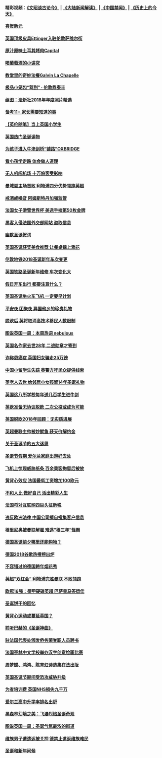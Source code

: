 #### 精彩视频：[《文昭谈古论今》](https://github.com/gfw-breaker/wenzhao/blob/master/README.md?t=12290331) | [《大陆新闻解读》](https://github.com/gfw-breaker/ntdtv-comedy/blob/master/README.md?t=12290331) | [《中国禁闻》](https://github.com/gfw-breaker/ntdtv-news/blob/master/README.md?t=12290331) | [《历史上的今天》](https://github.com/gfw-breaker/today-in-history/blob/master/README.md?t=12290331) 

#### [喜贺新元](../pages/nsc974/n10936605.md?t=12290331) 

#### [英国顶级皮具Ettinger入驻伦敦萨维尔街](../pages/nsc974/n10936595.md?t=12290331) 

#### [原汁原味土耳其烤肉Capital](../pages/nsc974/n10936573.md?t=12290331) 

#### [喝葡萄酒的小讲究](../pages/nsc974/n10936535.md?t=12290331) 

#### [教堂里的奇妙法餐Galvin La Chapelle](../pages/nsc974/n10935913.md?t=12290331) 

#### [极品小笼包“驾到” · 伦敦鼎泰丰](../pages/nsc974/n10935791.md?t=12290331) 

#### [组图：法新社2018年年度照片精选](../pages/nsc974/n10935213.md?t=12290331) 

#### [备考11+ 家长需要知道的事](../pages/nsc974/n10934312.md?t=12290331) 

#### [【英伦随笔】当上英国小学生](../pages/nsc974/n10934305.md?t=12290331) 

#### [英国热门圣诞读物](../pages/nsc974/n10934285.md?t=12290331) 

#### [为孩子进入牛津剑桥“铺路”OXBRIDGE](../pages/nsc974/n10934233.md?t=12290331) 

#### [看小孩学走路 体会做人道理](../pages/nsc974/n10934169.md?t=12290331) 

#### [无人机闯机场  十万旅客受影响](../pages/nsc974/n10934028.md?t=12290331) 

#### [曼城尝主场首败 利物浦四分优势领跑英超](../pages/nsc974/n10932818.md?t=12290331) 

#### [戒酒戒噪音 阿姆斯特丹加强监管](../pages/nsc974/n10928070.md?t=12290331) 

#### [法国女子滑雪世界杯 美选手摘第50枚金牌](../pages/nsc974/n10927351.md?t=12290331) 

#### [黑客入侵法国外交部网站 盗取信息](../pages/nsc974/n10927269.md?t=12290331) 

#### [幽默圣诞贺词](../pages/nsc974/n10926672.md?t=12290331) 

#### [英国圣诞获奖美食推荐 让餐桌锦上添花](../pages/nsc974/n10926641.md?t=12290331) 

#### [伦敦地铁2018圣诞新年车次变更](../pages/nsc974/n10926629.md?t=12290331) 

#### [英国铁路圣诞新年维修 车次变化大](../pages/nsc974/n10926618.md?t=12290331) 

#### [假日开车出行 都要注意什么？](../pages/nsc974/n10926610.md?t=12290331) 

#### [英国圣诞坐火车飞机 一定要早计划](../pages/nsc974/n10926599.md?t=12290331) 

#### [平安夜 团聚夜 异国他乡的珍贵礼物](../pages/nsc974/n10925634.md?t=12290331) 

#### [脱欧后 英将取消高技术移民人数限制](../pages/nsc974/n10924981.md?t=12290331) 

#### [图说英国一周：本周热词 nebulous](../pages/nsc974/n10925020.md?t=12290331) 

#### [英国名作家去世28年 二战勋章才寄到](../pages/nsc974/n10925014.md?t=12290331) 

#### [诈称患癌症 英国妇女骗走25万镑](../pages/nsc974/n10925008.md?t=12290331) 

#### [中国小留学生失踪  英警方吁民众提供线索](../pages/nsc974/n10925001.md?t=12290331) 

#### [英老人去世 给邻居小女孩留14年圣诞礼物](../pages/nsc974/n10924997.md?t=12290331) 

#### [英国这八所学校每年送几百学生进牛剑](../pages/nsc974/n10924990.md?t=12290331) 

#### [英欧准备无协议脱欧 二次公投或成为可能](../pages/nsc974/n10923373.md?t=12290331) 

#### [英国脱欧2018年回顾：无实质进展](../pages/nsc974/n10923355.md?t=12290331) 

#### [英超曼联主帅被炒鱿鱼 获天价解约金](../pages/nsc974/n10922656.md?t=12290331) 

#### [关于圣诞节的五大迷思](../pages/nsc974/n10919864.md?t=12290331) 

#### [圣诞节假期 爱尔兰家庭出游好去处](../pages/nsc974/n10919966.md?t=12290331) 

#### [飞机上惊现威胁纸条 百余乘客拘留后被放](../pages/nsc974/n10920081.md?t=12290331) 

#### [黄背心效应 法国最低工资增加100欧元](../pages/nsc974/n10919737.md?t=12290331) 

#### [不和人比 做好自己 活出精彩人生](../pages/nsc974/n10920053.md?t=12290331) 

#### [法国将对互联网四巨头征新税](../pages/nsc974/n10919837.md?t=12290331) 

#### [违反欧洲法律 中国公司擅自搜集客户信息](../pages/nsc974/n10918199.md?t=12290331) 

#### [穆里尼奥被曼联解雇 难逃“穆三年”怪圈](../pages/nsc974/n10919101.md?t=12290331) 

#### [德国圣诞前夕哪里还能购物？](../pages/nsc974/n10918186.md?t=12290331) 

#### [德国2018谷歌热搜榜出炉](../pages/nsc974/n10918077.md?t=12290331) 

#### [不容错过的德国跨年烟花秀](../pages/nsc974/n10917989.md?t=12290331) 

#### [英超“双红会” 利物浦完胜曼联 不败领跑](../pages/nsc974/n10917557.md?t=12290331) 

#### [欧冠16强：德甲硬碰英超 巴萨皇马签运佳](../pages/nsc974/n10917207.md?t=12290331) 

#### [圣诞饼干的回忆](../pages/nsc974/n10916160.md?t=12290331) 

#### [黄背心运动或蔓延英国？](../pages/nsc974/n10915769.md?t=12290331) 

#### [聆听巴赫的《圣诞神曲》](../pages/nsc974/n10910868.md?t=12290331) 

#### [驻法国代表处颁发侨务荣誉职人员聘书](../pages/nsc974/n10912829.md?t=12290331) 

#### [法国亭林中文学校举办汉字创意绘画比赛](../pages/nsc974/n10912809.md?t=12290331) 

#### [周梦蝶、鸿鸿、陈育虹诗选集在法出版](../pages/nsc974/n10912778.md?t=12290331) 

#### [英国圣诞节期间受恐攻威胁升级](../pages/nsc974/n10911486.md?t=12290331) 

#### [为省培训费  英国NHS损失九千万](../pages/nsc974/n10911478.md?t=12290331) 

#### [爱尔兰高中升学率排名出炉](../pages/nsc974/n10910761.md?t=12290331) 

#### [黑森林幻境之美：飞瀑烈焰圣诞奇观](../pages/nsc974/n10909442.md?t=12290331) 

#### [图说英国一周：圣诞气氛最浓的街道](../pages/nsc974/n10909173.md?t=12290331) 

#### [维族男子遭遣返被关押 德禁止遣返维族难民](../pages/nsc974/n10908943.md?t=12290331) 

#### [圣诞和新年问候](../pages/nsc974/n10909160.md?t=12290331) 

